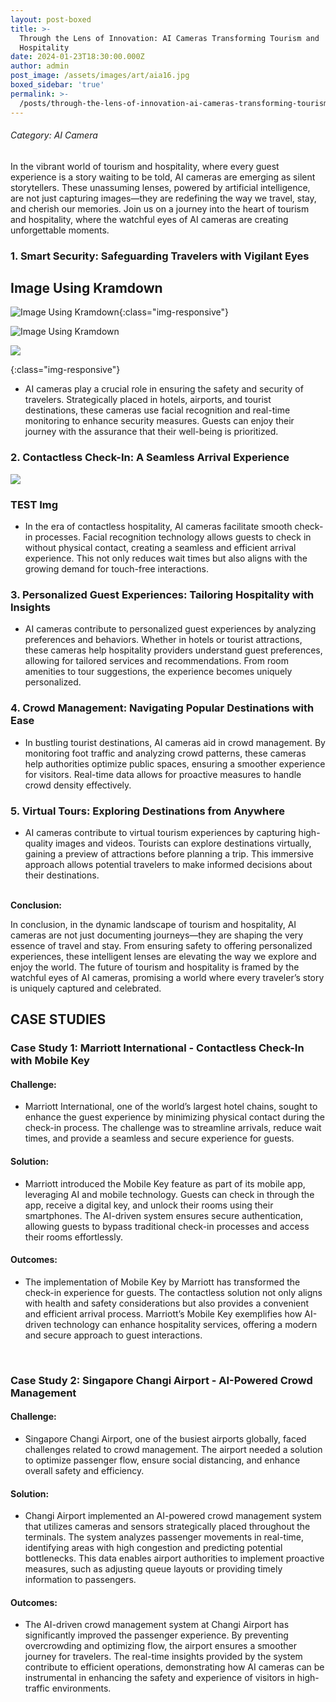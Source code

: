 ```yaml
---
layout: post-boxed
title: >-
  Through the Lens of Innovation: AI Cameras Transforming Tourism and
  Hospitality
date: 2024-01-23T18:30:00.000Z
author: admin
post_image: /assets/images/art/aia16.jpg
boxed_sidebar: 'true'
permalink: >-
  /posts/through-the-lens-of-innovation-ai-cameras-transforming-tourism-and-hospitality
---
```


###### Category: AI Camera

In the vibrant world of tourism and hospitality, where every guest experience is a story waiting to be told, AI cameras are emerging as silent storytellers. These unassuming lenses, powered by artificial intelligence, are not just capturing images—they are redefining the way we travel, stay, and cherish our memories. Join us on a journey into the heart of tourism and hospitality, where the watchful eyes of AI cameras are creating unforgettable moments.

### 1. Smart Security: Safeguarding Travelers with Vigilant Eyes

## Image Using Kramdown

![Image Using Kramdown](/images/assets/images/art/aia16.jpg){:class="img-responsive"}

![Image Using Kramdown](/images/assets/art/b16.webp)

![](/images/art/a1.webp)

{:class="img-responsive"}

* AI cameras play a crucial role in ensuring the safety and security of travelers. Strategically placed in hotels, airports, and tourist destinations, these cameras use facial recognition and real-time monitoring to enhance security measures. Guests can enjoy their journey with the assurance that their well-being is prioritized.

### 2. Contactless Check-In: A Seamless Arrival Experience

![](/images/logo.png)

### TEST Img

* In the era of contactless hospitality, AI cameras facilitate smooth check-in processes. Facial recognition technology allows guests to check in without physical contact, creating a seamless and efficient arrival experience. This not only reduces wait times but also aligns with the growing demand for touch-free interactions.

### 3. Personalized Guest Experiences: Tailoring Hospitality with Insights

* AI cameras contribute to personalized guest experiences by analyzing preferences and behaviors. Whether in hotels or tourist attractions, these cameras help hospitality providers understand guest preferences, allowing for tailored services and recommendations. From room amenities to tour suggestions, the experience becomes uniquely personalized.

### 4. Crowd Management: Navigating Popular Destinations with Ease

* In bustling tourist destinations, AI cameras aid in crowd management. By monitoring foot traffic and analyzing crowd patterns, these cameras help authorities optimize public spaces, ensuring a smoother experience for visitors. Real-time data allows for proactive measures to handle crowd density effectively.

### 5. Virtual Tours: Exploring Destinations from Anywhere

* AI cameras contribute to virtual tourism experiences by capturing high-quality images and videos. Tourists can explore destinations virtually, gaining a preview of attractions before planning a trip. This immersive approach allows potential travelers to make informed decisions about their destinations.

<br>
<b>Conclusion:</b>
<p>
In conclusion, in the dynamic landscape of tourism and hospitality, AI cameras are not just documenting journeys—they are shaping the very essence of travel and stay. From ensuring safety to offering personalized experiences, these intelligent lenses are elevating the way we explore and enjoy the world. The future of tourism and hospitality is framed by the watchful eyes of AI cameras, promising a world where every traveler’s story is uniquely captured and celebrated.
</p>

## CASE STUDIES

### Case Study 1: Marriott International - Contactless Check-In with Mobile Key

#### Challenge:

* Marriott International, one of the world’s largest hotel chains, sought to enhance the guest experience by minimizing physical contact during the check-in process. The challenge was to streamline arrivals, reduce wait times, and provide a seamless and secure experience for guests.

#### Solution:

* Marriott introduced the Mobile Key feature as part of its mobile app, leveraging AI and mobile technology. Guests can check in through the app, receive a digital key, and unlock their rooms using their smartphones. The AI-driven system ensures secure authentication, allowing guests to bypass traditional check-in processes and access their rooms effortlessly.

#### Outcomes:

* The implementation of Mobile Key by Marriott has transformed the check-in experience for guests. The contactless solution not only aligns with health and safety considerations but also provides a convenient and efficient arrival process. Marriott’s Mobile Key exemplifies how AI-driven technology can enhance hospitality services, offering a modern and secure approach to guest interactions.

<br>

### Case Study 2: Singapore Changi Airport - AI-Powered Crowd Management

#### Challenge:

* Singapore Changi Airport, one of the busiest airports globally, faced challenges related to crowd management. The airport needed a solution to optimize passenger flow, ensure social distancing, and enhance overall safety and efficiency.

#### Solution:

* Changi Airport implemented an AI-powered crowd management system that utilizes cameras and sensors strategically placed throughout the terminals. The system analyzes passenger movements in real-time, identifying areas with high congestion and predicting potential bottlenecks. This data enables airport authorities to implement proactive measures, such as adjusting queue layouts or providing timely information to passengers.

#### Outcomes:

* The AI-driven crowd management system at Changi Airport has significantly improved the passenger experience. By preventing overcrowding and optimizing flow, the airport ensures a smoother journey for travelers. The real-time insights provided by the system contribute to efficient operations, demonstrating how AI cameras can be instrumental in enhancing the safety and experience of visitors in high-traffic environments.
